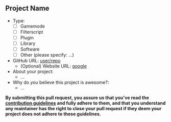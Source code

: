 ## Project Name

- Type: 
  - [ ] Gamemode
  - [ ] Filterscript
  - [ ] Plugin
  - [ ] Library
  - [ ] Software
  - [ ] Other (please specify: ...)
- GitHub URL: [user/repo](https://github.com/user/repo)
  - (Optional) Website URL: [google](https://google.com)
- About your project: 
  - ...
- Why do *you* believe this project is awesome?: 
  - ...


**By submitting this pull request, you assure us that you've read the [contribution guidelines](https://github.com/devlexanderxyz/awesome-samp/blob/master/contributing.md)
and fully adhere to them, and that you understand any maintainer has the right to close your pull request if they deem your project does not adhere to these guidelines.**
